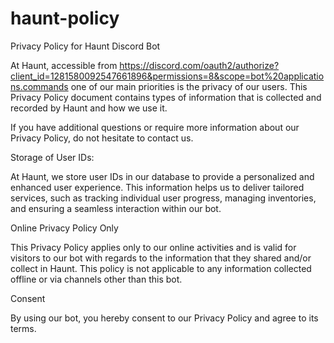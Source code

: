 # haunt-policy
Privacy Policy for Haunt Discord Bot

At Haunt, accessible from https://discord.com/oauth2/authorize?client_id=1281580092547661896&permissions=8&scope=bot%20applications.commands one of our main priorities is the privacy of our users. This Privacy Policy document contains types of information that is collected and recorded by Haunt and how we use it.

If you have additional questions or require more information about our Privacy Policy, do not hesitate to contact us.

Storage of User IDs:

At Haunt, we store user IDs in our database to provide a personalized and enhanced user experience. This information helps us to deliver tailored services, such as tracking individual user progress, managing inventories, and ensuring a seamless interaction within our bot.

Online Privacy Policy Only

This Privacy Policy applies only to our online activities and is valid for visitors to our bot with regards to the information that they shared and/or collect in Haunt. This policy is not applicable to any information collected offline or via channels other than this bot.

Consent

By using our bot, you hereby consent to our Privacy Policy and agree to its terms.
